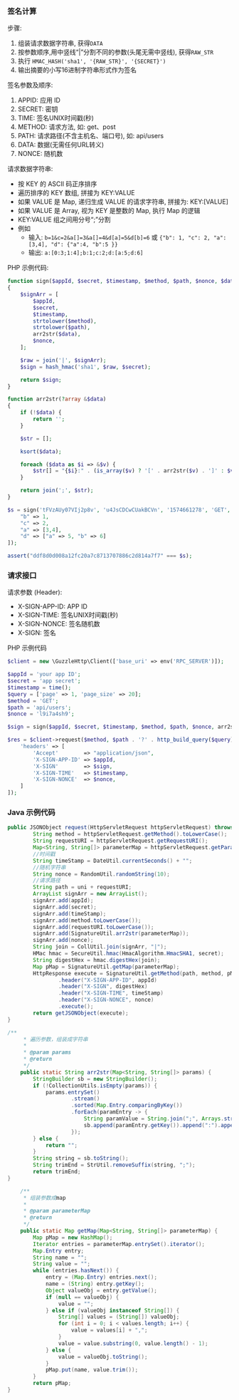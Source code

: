 ### 签名计算

步骤:

1. 组装请求数据字符串, 获得`DATA`
2. 按参数顺序,用中竖线“|”分割不同的参数(头尾无需中竖线), 获得`RAW_STR`
3. 执行 `HMAC_HASH('sha1', '{RAW_STR}', '{SECRET}')`
4. 输出摘要的小写16进制字符串形式作为签名

签名参数及顺序:

1. APPID: 应用 ID
2. SECRET: 密钥
3. TIME: 签名UNIX时间戳(秒)
4. METHOD: 请求方法, 如: get、post
5. PATH: 请求路径(不含主机名、端口号), 如: api/users
6. DATA: 数据(无需任何URL转义)
7. NONCE: 随机数

请求数据字符串:

* 按 KEY 的 ASCII 码正序排序
* 遍历排序的 KEY 数组, 拼接为 KEY:VALUE
* 如果 VALUE 是 Map, 递归生成 VALUE 的请求字符串, 拼接为: KEY:[VALUE]
* 如果 VALUE 是 Array, 视为 KEY 是整数的 Map, 执行 Map 的逻辑
* KEY:VALUE 组之间用分号“;”分割
* 例如
  * 输入: `b=1&c=2&a[]=3&a[]=4&d[a]=5&d[b]=6` 或 `{"b": 1, "c": 2, "a": [3,4], "d": {"a":4, "b":5 }}`
  * 输出: `a:[0:3;1:4];b:1;c:2;d:[a:5;d:6]`

PHP 示例代码:

```php
function sign($appId, $secret, $timestamp, $method, $path, $nonce, $data): string
{
    $signArr = [
        $appId,
        $secret,
        $timestamp,
        strtolower($method),
        strtolower($path),
        arr2str($data),
        $nonce,
    ];

    $raw = join('|', $signArr);
    $sign = hash_hmac('sha1', $raw, $secret);

    return $sign;
}

function arr2str(?array &$data)
{
    if (!$data) {
        return '';
    }

    $str = [];

    ksort($data);

    foreach ($data as $i => &$v) {
        $str[] = "{$i}:" . (is_array($v) ? '[' . arr2str($v) . ']' : $v);
    }

    return join(';', $str);
}

$s = sign('tFVzAUy07VIj2p8v', 'u4JsCDCwCUakBCVn', '1574661278', 'GET', 'api/users', '7o2jpms6l8ep', [
    "b" => 1,
    "c" => 2,
    "a" => [3,4],
    "d" => ["a" => 5, "b" => 6]
]);

assert("ddf8d0d008a12fc20a7c8713707886c2d814a7f7" === $s);
```

### 请求接口

请求参数 (Header):

* X-SIGN-APP-ID: APP ID
* X-SIGN-TIME: 签名UNIX时间戳(秒)
* X-SIGN-NONCE: 签名随机数
* X-SIGN: 签名

PHP 示例代码
```php
$client = new \GuzzleHttp\Client(['base_uri' => env('RPC_SERVER')]);

$appId = 'your app ID';
$secret = 'app secret';
$timestamp = time();
$query = ['page' => 1, 'page_size' => 20];
$method = 'GET';
$path = 'api/users';
$nonce = 'l9i7a4sh9';

$sign = sign($appId, $secret, $timestamp, $method, $path, $nonce, arr2str($query));

$res = $client->request($method, $path . '?' . http_build_query($query), [
    'headers' => [
        'Accept'        => "application/json",
        'X-SIGN-APP-ID' => $appId,
        'X-SIGN'        => $sign,
        'X-SIGN-TIME'   => $timestamp,
        'X-SIGN-NONCE'  => $nonce,
    ]
]);
```
### Java 示例代码
```java
public JSONObject request(HttpServletRequest httpServletRequest) throws UNIException {
        String method = httpServletRequest.getMethod().toLowerCase();
        String requestURI = httpServletRequest.getRequestURI();
        Map<String, String[]> parameterMap = httpServletRequest.getParameterMap();
        //时间戳
        String timeStamp = DateUtil.currentSeconds() + "";
        //随机字符串
        String nonce = RandomUtil.randomString(10);
        //请求路径
        String path = uni + requestURI;
        ArrayList signArr = new ArrayList();
        signArr.add(appId);
        signArr.add(secret);
        signArr.add(timeStamp);
        signArr.add(method.toLowerCase());
        signArr.add(requestURI.toLowerCase());
        signArr.add(SignatureUtil.arr2str(parameterMap));
        signArr.add(nonce);
        String join = CollUtil.join(signArr, "|");
        HMac hmac = SecureUtil.hmac(HmacAlgorithm.HmacSHA1, secret);
        String digestHex = hmac.digestHex(join);
        Map pMap = SignatureUtil.getMap(parameterMap);
        HttpResponse execute = SignatureUtil.getMethod(path, method, pMap)
                .header("X-SIGN-APP-ID", appId)
                .header("X-SIGN", digestHex)
                .header("X-SIGN-TIME", timeStamp)
                .header("X-SIGN-NONCE", nonce)
                .execute();
        return getJSONObject(execute);
}

/**
     * 遍历参数，组装成字符串
     *
     * @param params
     * @return
     */
    public static String arr2str(Map<String, String[]> params) {
        StringBuilder sb = new StringBuilder();
        if (!CollectionUtils.isEmpty(params)) {
            params.entrySet()
                    .stream()
                    .sorted(Map.Entry.comparingByKey())
                    .forEach(paramEntry -> {
                        String paramValue = String.join(";", Arrays.stream(paramEntry.getValue()).sorted().toArray(String[]::new));
                        sb.append(paramEntry.getKey()).append(":").append(paramValue).append(';');
                    });
        } else {
            return "";
        }
        String string = sb.toString();
        String trimEnd = StrUtil.removeSuffix(string, ";");
        return trimEnd;
}

    /**
     * 组装参数成map
     *
     * @param parameterMap
     * @return
     */
    public static Map getMap(Map<String, String[]> parameterMap) {
        Map pMap = new HashMap();
        Iterator entries = parameterMap.entrySet().iterator();
        Map.Entry entry;
        String name = "";
        String value = "";
        while (entries.hasNext()) {
            entry = (Map.Entry) entries.next();
            name = (String) entry.getKey();
            Object valueObj = entry.getValue();
            if (null == valueObj) {
                value = "";
            } else if (valueObj instanceof String[]) {
                String[] values = (String[]) valueObj;
                for (int i = 0; i < values.length; i++) {
                    value = values[i] + ",";
                }
                value = value.substring(0, value.length() - 1);
            } else {
                value = valueObj.toString();
            }
            pMap.put(name, value.trim());
        }
        return pMap;
}
```

